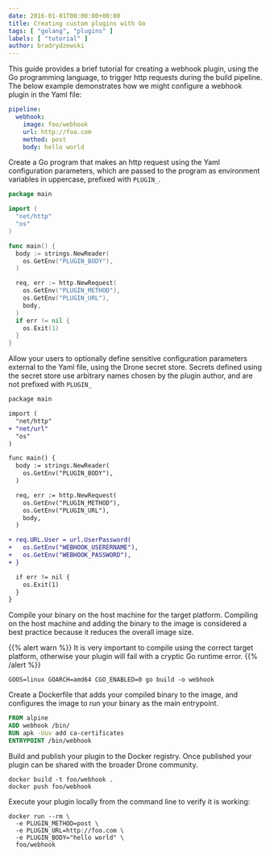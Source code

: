 ```yaml
---
date: 2016-01-01T00:00:00+00:00
title: Creating custom plugins with Go
tags: [ "golang", "plugins" ]
labels: [ "tutorial" ]
author: bradrydzewski
---
```


This guide provides a brief tutorial for creating a webhook plugin, using the Go programming language, to trigger http requests during the build pipeline. The below example demonstrates how we might configure a webhook plugin in the Yaml file:

```yaml
pipeline:
  webhook:
    image: foo/webhook
    url: http://foo.com
    method: post
    body: hello world
```

Create a Go program that makes an http request using the Yaml configuration parameters, which are passed to the program as environment variables in uppercase, prefixed with `PLUGIN_`.

```Go
package main

import (
  "net/http"
  "os"
)

func main() {
  body := strings.NewReader(
    os.GetEnv("PLUGIN_BODY"),
  )

  req, err := http.NewRequest(
    os.GetEnv("PLUGIN_METHOD"),
    os.GetEnv("PLUGIN_URL"),
    body,
  )
  if err != nil {
    os.Exit(1)
  }
}
```

Allow your users to optionally define sensitive configuration parameters external to the Yaml file, using the Drone secret store. Secrets defined using the secret store use arbitrary names chosen by the plugin author, and are not prefixed with `PLUGIN_`

```diff
package main

import (
  "net/http"
+ "net/url"
  "os"
)

func main() {
  body := strings.NewReader(
    os.GetEnv("PLUGIN_BODY"),
  )

  req, err := http.NewRequest(
    os.GetEnv("PLUGIN_METHOD"),
    os.GetEnv("PLUGIN_URL"),
    body,
  )

+ req.URL.User = url.UserPassword(
+   os.GetEnv("WEBHOOK_USERERNAME"),
+   os.GetEnv("WEBHOOK_PASSWORD"),
+ }

  if err != nil {
    os.Exit(1)
  }
}
```

Compile your binary on the host machine for the target platform. Compiling on the host machine and adding the binary to the image is considered a best practice because it reduces the overall image size.

{{% alert warn %}}
It is very important to compile using the correct target platform, otherwise your plugin will fail with a cryptic Go runtime error.
{{% /alert %}}

```nohighlight
GOOS=linux GOARCH=amd64 CGO_ENABLED=0 go build -o webhook
```

Create a Dockerfile that adds your compiled binary to the image, and configures the image to run your binary as the main entrypoint.

```dockerfile
FROM alpine
ADD webhook /bin/
RUN apk -Uuv add ca-certificates
ENTRYPOINT /bin/webhook
```

Build and publish your plugin to the Docker registry. Once published your plugin can be shared with the broader Drone community.

```nohighlight
docker build -t foo/webhook .
docker push foo/webhook
```

Execute your plugin locally from the command line to verify it is working:

```nohighlight
docker run --rm \
  -e PLUGIN_METHOD=post \
  -e PLUGIN_URL=http://foo.com \
  -e PLUGIN_BODY="hello world" \
  foo/webhook
```
